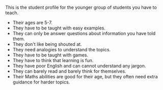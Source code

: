 This is the student profile for the younger group of students you have to teach.

- Their ages are 5-7.
- They have to be taught with easy examples.
- They can only be answer questions about information you have told them.
- They don't like being shouted at.
- They need analogies to understand the topics.
- They have to be taught with games.
- They have to think that learning is fun.
- They have poor English and can cannot understand any jargon.
- They can barely read and barely think for themselves.
- Their Maths abilities are good for their age, but they often need extra guidance for harder topics.